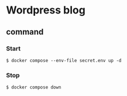 # Wordpress blog


## command

### Start

```
$ docker compose --env-file secret.env up -d
```

### Stop

```
$ docker compose down
```
